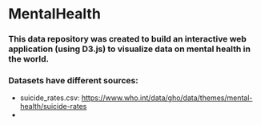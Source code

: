 # MentalHealth

### This data repository was created to build an interactive web application (using D3.js) to visualize data on mental health in the world.
### Datasets have different sources: 
- suicide_rates.csv: https://www.who.int/data/gho/data/themes/mental-health/suicide-rates
- 

